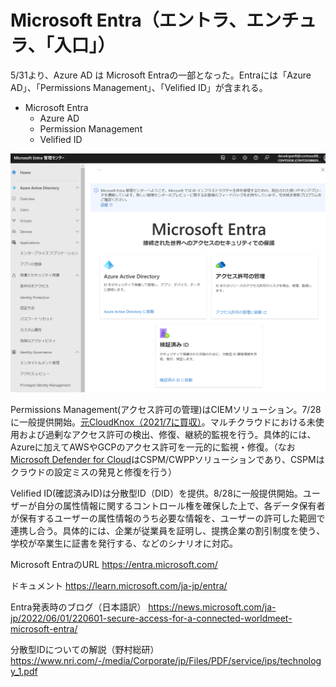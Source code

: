 # Microsoft Entra（エントラ、エンチュラ、「入口」）

5/31より、Azure AD は Microsoft Entraの一部となった。Entraには「Azure AD」、「Permissions Management」、「Velified ID」が含まれる。

- Microsoft Entra
  - Azure AD
  - Permission Management
  - Velified ID

![](images/ss-2022-09-26-10-03-43.png)

Permissions Management(アクセス許可の管理)はCIEMソリューション。7/28に一般提供開始。[元CloudKnox（2021/7に買収）](https://jpazureid.github.io/blog/azure-active-directory/CloudKnox-acquisition-whats-available-now-and-whats-coming-soon/)。マルチクラウドにおける未使用および過剰なアクセス許可の検出、修復、継続的監視を行う。具体的には、Azureに加えてAWSやGCPのアクセス許可を一元的に監視・修復。（なお[Microsoft Defender for Cloud](https://learn.microsoft.com/ja-jp/azure/defender-for-cloud/defender-for-cloud-introduction)はCSPM/CWPPソリューションであり、CSPMはクラウドの設定ミスの発見と修復を行う）

Velified ID(確認済みID)は分散型ID（DID）を提供。8/28に一般提供開始。ユーザーが自分の属性情報に関するコントロール権を確保した上で、各データ保有者が保有するユーザーの属性情報のうち必要な情報を、ユーザーの許可した範囲で連携し合う。具体的には、企業が従業員を証明し、提携企業の割引制度を使う、学校が卒業生に証書を発行する、などのシナリオに対応。

Microsoft EntraのURL
https://entra.microsoft.com/

ドキュメント
https://learn.microsoft.com/ja-jp/entra/

Entra発表時のブログ（日本語訳）
https://news.microsoft.com/ja-jp/2022/06/01/220601-secure-access-for-a-connected-worldmeet-microsoft-entra/

分散型IDについての解説（野村総研）
https://www.nri.com/-/media/Corporate/jp/Files/PDF/service/ips/technology_1.pdf


